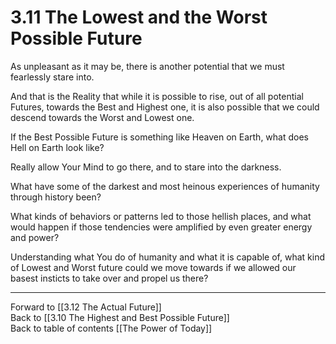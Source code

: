 # 3.11 The Lowest and the Worst Possible Future
As unpleasant as it may be, there is another potential that we must fearlessly stare into. 

And that is the Reality that while it is possible to rise, out of all potential Futures, towards the Best and Highest one, it is also possible that we could descend towards the Worst and Lowest one. 

If the Best Possible Future is something like Heaven on Earth, what does Hell on Earth look like? 

Really allow Your Mind to go there, and to stare into the darkness. 

What have some of the darkest and most heinous experiences of humanity through history been? 

What kinds of behaviors or patterns led to those hellish places, and what would happen if those tendencies were amplified by even greater energy and power? 

Understanding what You do of humanity and what it is capable of, what kind of Lowest and Worst future could we move towards if we allowed our basest insticts to take over and propel us there?  

___

Forward to [[3.12 The Actual Future]]  
Back to [[3.10 The Highest and Best Possible Future]]  
Back to table of contents [[The Power of Today]]  